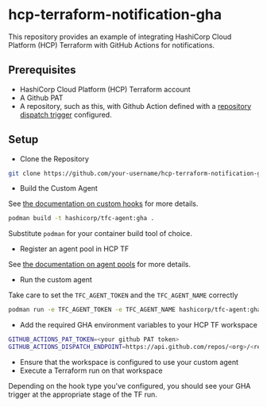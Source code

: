 # hcp-terraform-notification-gha

This repository provides an example of integrating HashiCorp Cloud Platform (HCP) Terraform with GitHub Actions for notifications.

## Prerequisites

- HashiCorp Cloud Platform (HCP) Terraform account
- A Github PAT
- A repository, such as this, with  Github Action defined with a [repository dispatch trigger](https://docs.github.com/en/rest/repos/repos?apiVersion=2022-11-28#create-a-repository-dispatch-event) configured.

## Setup

* Clone the Repository

```sh
git clone https://github.com/your-username/hcp-terraform-notification-gha.git
```

* Build the Custom Agent

See [the documentation on custom hooks](https://developer.hashicorp.com/terraform/cloud-docs/agents/hooks) for more details.

```sh
podman build -t hashicorp/tfc-agent:gha .
```

Substitute `podman` for your container build tool of choice.

* Register an agent pool in HCP TF

See [the documentation on agent pools](https://developer.hashicorp.com/terraform/cloud-docs/agents/agent-pools#manage-agent-pools) for more details.

* Run the custom agent

Take care to set the `TFC_AGENT_TOKEN` and the `TFC_AGENT_NAME` correctly

```sh
podman run -e TFC_AGENT_TOKEN -e TFC_AGENT_NAME hashicorp/tfc-agent:gha
```

* Add the required GHA environment variables to your HCP TF workspace

```sh
GITHUB_ACTIONS_PAT_TOKEN=<your github PAT token>
GITHUB_ACTIONS_DISPATCH_ENDPOINT=https://api.github.com/repos/<org>/<repository>/dispatches
```

* Ensure that the workspace is configured to use your custom agent
* Execute a Terraform run on that workspace

Depending on the hook type you've configured, you should see your GHA trigger at the appropriate stage of the TF run.